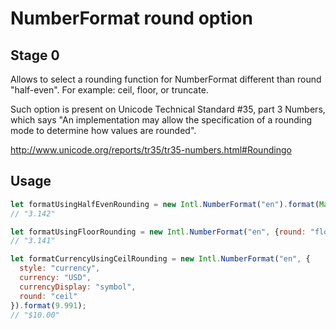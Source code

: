 # NumberFormat round option

## Stage 0

Allows to select a rounding function for NumberFormat different than round
"half-even". For example: ceil, floor, or truncate.

Such option is present on Unicode Technical Standard #35, part 3 Numbers, which
says "An implementation may allow the specification of a rounding mode to
determine how values are rounded".

http://www.unicode.org/reports/tr35/tr35-numbers.html#Roundingo

## Usage

```javascript
let formatUsingHalfEvenRounding = new Intl.NumberFormat("en").format(Math.PI);
// "3.142"

let formatUsingFloorRounding = new Intl.NumberFormat("en", {round: "floor"}).format(Math.PI);
// "3.141"

let formatCurrencyUsingCeilRounding = new Intl.NumberFormat("en", {
  style: "currency",
  currency: "USD",
  currencyDisplay: "symbol",
  round: "ceil"
}).format(9.991);
// "$10.00"
```
